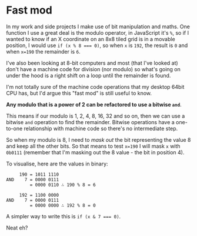 # Fast mod

In my work and side projects I make use of bit manipulation and maths. One function I use a great deal is the modulo operator, in JavaScript it's `%`, so if I wanted to know if an X coordinate on an 8x8 tiled grid is in a movable position, I would use `if (x % 8 === 0)`, so when `x` is `192`, the result is `0` and when `x=190` the remainder is `6`.

I've also been looking at 8-bit computers and most (that I've looked at) don't have a machine code for division (nor modulo) so what's going on under the hood is a right shift on a loop until the remainder is found.

I'm not totally sure of the machine code operations that my desktop 64bit CPU has, but I'd argue this "fast mod" is still useful to know.

**Any modulo that is a power of 2 can be refactored to use a bitwise `and`**.

This means if our modulo is 1, 2, 4, 8, 16, 32 and so on, then we can use a bitwise `and` operation to find the remainder. Bitwise operations have a one-to-one relationship with machine code so there's no intermediate step.

So when my modulo is 8, I need to _mask out_ the bit representing the value 8 and keep all the other bits. So that means to test `x=190` I will mask `x` with `0b0111` (remember that I'm masking out the 8 value - the bit in position 4).

To visualise, here are the values in binary:

```text
     190 = 1011 1110
AND    7 = 0000 0111
         = 0000 0110 ∴ 190 % 8 = 6

     192 = 1100 0000
AND    7 = 0000 0111
         = 0000 0000 ∴ 192 % 8 = 0
```

A simpler way to write this is `if (x & 7 === 0)`.

Neat eh?
